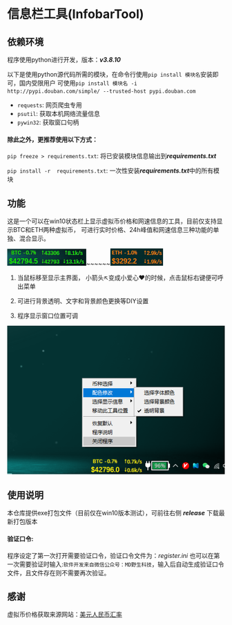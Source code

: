 # 信息栏工具(InfobarTool)

## 依赖环境
程序使用python进行开发，版本：***v3.8.10***  

以下是使用python源代码所需的模块，在命令行使用`pip install 模块名`安装即可，国内受限用户
可使用`pip install 模块名 -i http://pypi.douban.com/simple/ --trusted-host pypi.douban.com`
- `requests`: 网页爬虫专用
- `psutil`: 获取本机网络流量信息
- `pywin32`: 获取窗口句柄  
#### 除此之外，更推荐使用以下方式：
`pip freeze > requirements.txt`: 将已安装模块信息输出到***requirements.txt***  

`pip install -r  requirements.txt`: 一次性安装***requirements.txt***中的所有模块

## 功能
这是一个可以在win10状态栏上显示虚拟币价格和网速信息的工具，目前仅支持显示BTC和ETH两种虚拟币，
可进行实时价格、24h峰值和网速信息三种功能的单独、混合显示。  

![图片1](images/img2.png)~~~~~~![图片2](images/img.png)

1. 当鼠标移至显示主界面， 小箭头↖变成小爱心❤的时候，点击鼠标右键便可呼出菜单


2. 可进行背景透明、文字和背景颜色更换等DIY设置 
   

3. 程序显示窗口位置可调

![图片3](images/img3.png)

## 使用说明
本仓库提供exe打包文件（目前仅在win10版本测试），可前往右侧 ***release*** 下载最新打包版本
#### 验证口令:
程序设定了第一次打开需要验证口令，验证口令文件为：*register.ini*
也可以在第一次需要验证时输入:`软件开发来自微信公众号：MD野生科技`，输入后自动生成验证口令文件，且文件存在则不需要再次验证。

## 感谢
虚拟币价格获取来源网站：[美元人民币汇率](https://www.usd-cny.com/btc)